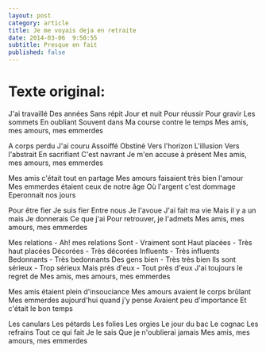 ```yaml
---
layout: post
category: article
title: Je me voyais deja en retraite
date: 2014-03-06  9:50:55
subtitle: Presque en fait
published: false
---
```


# Texte original:
J'ai travaillé
Des années
Sans répit
Jour et nuit
Pour réussir
Pour gravir
Les sommets
En oubliant
Souvent dans
Ma course contre le temps
Mes amis, mes amours, mes emmerdes

A corps perdu
J'ai couru
Assoiffé
Obstiné
Vers l'horizon
L'illusion
Vers l'abstrait
En sacrifiant
C'est navrant
Je m'en accuse à présent
Mes amis, mes amours, mes emmerdes

Mes amis c'était tout en partage
Mes amours faisaient très bien l'amour
Mes emmerdes étaient ceux de notre âge
Où l'argent c'est dommage
Eperonnait nos jours

Pour être fier
Je suis fier
Entre nous
Je l'avoue
J'ai fait ma vie
Mais il y a un mais
Je donnerais
Ce que j'ai
Pour retrouver, je l'admets
Mes amis, mes amours, mes emmerdes

Mes relations - Ah! mes relations
Sont - Vraiment sont
Haut placées - Très haut placées
Décorées - Très décorées
Influents - Très influents
Bedonnants - Très bedonnants
Des gens bien - Très très bien
Ils sont sérieux - Trop sérieux
Mais près d'eux - Tout près d'eux
J'ai toujours le regret de
Mes amis, mes amours, mes emmerdes

Mes amis étaient plein d'insouciance
Mes amours avaient le corps brûlant
Mes emmerdes aujourd'hui quand j'y pense
Avaient peu d'importance
Et c'était le bon temps

Les canulars
Les pétards
Les folies
Les orgies
Le jour du bac
Le cognac
Les refrains
Tout ce qui fait
Je le sais
Que je n'oublierai jamais
Mes amis, mes amours, mes emmerdes
